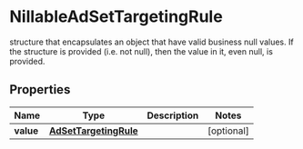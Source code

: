 

# NillableAdSetTargetingRule

structure that encapsulates an object that have valid business null values. If the structure is provided (i.e. not null), then the value in it, even null, is provided.

## Properties

Name | Type | Description | Notes
------------ | ------------- | ------------- | -------------
**value** | [**AdSetTargetingRule**](AdSetTargetingRule.md) |  |  [optional]



